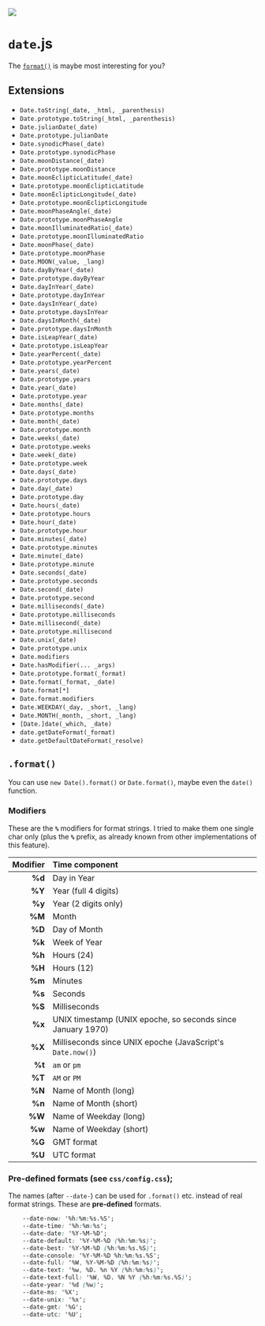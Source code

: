 <img src="https://kekse.biz/github.php?draw&text=`Date`&override=github:v4" />

# `date`.js
The [`format()`](#format) is maybe most interesting for you?

## Extensions
* `Date.toString(_date, _html, _parenthesis)`
* `Date.prototype.toString(_html, _parenthesis)`
* `Date.julianDate(_date)`
* `Date.prototype.julianDate`
* `Date.synodicPhase(_date)`
* `Date.prototype.synodicPhase`
* `Date.moonDistance(_date)`
* `Date.prototype.moonDistance`
* `Date.moonEclipticLatitude(_date)`
* `Date.prototype.moonEclipticLatitude`
* `Date.moonEclipticLongitude(_date)`
* `Date.prototype.moonEclipticLongitude`
* `Date.moonPhaseAngle(_date)`
* `Date.prototype.moonPhaseAngle`
* `Date.moonIlluminatedRatio(_date)`
* `Date.prototype.moonIlluminatedRatio`
* `Date.moonPhase(_date)`
* `Date.prototype.moonPhase`
* `Date.MOON(_value, _lang)`
* `Date.dayByYear(_date)`
* `Date.prototype.dayByYear`
* `Date.dayInYear(_date)`
* `Date.prototype.dayInYear`
* `Date.daysInYear(_date)`
* `Date.prototype.daysInYear`
* `Date.daysInMonth(_date)`
* `Date.prototype.daysInMonth`
* `Date.isLeapYear(_date)`
* `Date.prototype.isLeapYear`
* `Date.yearPercent(_date)`
* `Date.prototype.yearPercent`
* `Date.years(_date)`
* `Date.prototype.years`
* `Date.year(_date)`
* `Date.prototype.year`
* `Date.months(_date)`
* `Date.prototype.months`
* `Date.month(_date)`
* `Date.prototype.month`
* `Date.weeks(_date)`
* `Date.prototype.weeks`
* `Date.week(_date)`
* `Date.prototype.week`
* `Date.days(_date)`
* `Date.prototype.days`
* `Date.day(_date)`
* `Date.prototype.day`
* `Date.hours(_date)`
* `Date.prototype.hours`
* `Date.hour(_date)`
* `Date.prototype.hour`
* `Date.minutes(_date)`
* `Date.prototype.minutes`
* `Date.minute(_date)`
* `Date.prototype.minute`
* `Date.seconds(_date)`
* `Date.prototype.seconds`
* `Date.second(_date)`
* `Date.prototype.second`
* `Date.milliseconds(_date)`
* `Date.prototype.milliseconds`
* `Date.millisecond(_date)`
* `Date.prototype.millisecond`
* `Date.unix(_date)`
* `Date.prototype.unix`
* `Date.modifiers`
* `Date.hasModifier(... _args)`
* `Date.prototype.format(_format)`
* `Date.format(_format, _date)`
* `Date.format[*]`
* `Date.format.modifiers`
* `Date.WEEKDAY(_day, _short, _lang)`
* `Date.MONTH(_month, _short, _lang)`
* `[Date.]date(_which, _date)`
* `date.getDateFormat(_format)`
* `date.getDefaultDateFormat(_resolve)`

## `.format()`
You can use `new Date().format()` or `Date.format()`, maybe even the `date()` function.

### Modifiers
These are the **`%`** modifiers for format strings. I tried to make them one single char only
(plus the **`%`** prefix, as already known from other implementations of this feature).

| Modifier | Time component |
| -------: | :---------------------------------------------------------- |
|  **%d**  | Day in Year                                                 |
|  **%Y**  | Year (full 4 digits)                                        |
|  **%y**  | Year (2 digits only)                                        |
|  **%M**  | Month                                                       |
|  **%D**  | Day of Month                                                |
|  **%k**  | Week of Year                                                |
|  **%h**  | Hours (24)                                                  |
|  **%H**  | Hours (12)                                                  |
|  **%m**  | Minutes                                                     |
|  **%s**  | Seconds                                                     |
|  **%S**  | Milliseconds                                                |
|  **%x**  | UNIX timestamp (UNIX epoche, so seconds since January 1970) |
|  **%X**  | Milliseconds since UNIX epoche (JavaScript's `Date.now()`)  |
|  **%t**  | `am` or `pm`                                                |
|  **%T**  | `AM` or `PM`                                                |
|  **%N**  | Name of Month (long)                                        |
|  **%n**  | Name of Month (short)                                       |
|  **%W**  | Name of Weekday (long)                                      |
|  **%w**  | Name of Weekday (short)                                     |
|  **%G**  | GMT format                                                  |
|  **%U**  | UTC format                                                  |

### Pre-defined formats (see `css/config.css`);
The names (after `--date-`) can be used for `.format()` etc. instead of real format strings. These are **pre-defined** formats.

```css
	--date-now: '%h:%m:%s.%S';
	--date-time: '%h:%m:%s';
	--date-date: '%Y-%M-%D';
	--date-default: '%Y-%M-%D (%h:%m:%s)';
	--date-best: '%Y-%M-%D (%h:%m:%s.%S)';
	--date-console: '%Y-%M-%D %h:%m:%s.%S';
	--date-full: '%W, %Y-%M-%D (%h:%m:%s)';
	--date-text: '%w, %D. %n %Y (%h:%m:%s)';
	--date-text-full: '%W, %D. %N %Y (%h:%m:%s.%S)';
	--date-year: '%d (%w)';
	--date-ms: '%X';
	--date-unix: '%x';
	--date-gmt: '%G';
	--date-utc: '%U';
```
